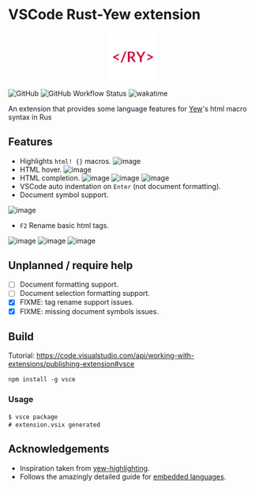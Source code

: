 # VSCode Rust-Yew extension

<img
    style="display: block;margin: auto;width: 20%;"
    src="rustyew.png"
    alt="Pandora Logo">
</img>

![GitHub](https://img.shields.io/github/license/TechTheAwesome/code-yew-server?style=for-the-badge)
![GitHub Workflow Status](https://img.shields.io/github/workflow/status/techtheawesome/code-yew-server/Typescript?style=for-the-badge)
![wakatime](https://wakatime.com/badge/user/4312729e-bc28-4bc0-9074-161a64a7ad20/project/40b6a142-0f2e-4adf-9e89-a69b4f4c9792.svg?style=for-the-badge)

An extension that provides some language features for [Yew](https://yew.rs/)'s html macro syntax in Rus

## Features
- Highlights `html! {}` macros.
![image](https://user-images.githubusercontent.com/10691398/198873504-59467cb9-7844-431e-a7ef-770dd4e8756d.png)
- HTML hover.
![image](https://user-images.githubusercontent.com/10691398/198873526-d73a6532-af17-4c93-a1a9-68202c91d161.png)
- HTML completion.
![image](https://user-images.githubusercontent.com/10691398/198873561-ae8b3b52-7073-48ad-90e9-280cd63ad935.png)
![image](https://user-images.githubusercontent.com/10691398/198873618-5f8be6d8-61a9-4344-8aea-a3fda82b920c.png)
![image](https://user-images.githubusercontent.com/10691398/198873632-b6163841-897d-4685-b21d-ace0656d0940.png)
- VSCode auto indentation on `Enter` (not document formatting).
- Document symbol support.

![image](https://user-images.githubusercontent.com/10691398/198873897-ae0567ea-beab-4f79-b90d-7814ac1e2559.png)

- `F2` Rename basic html tags. 

![image](https://user-images.githubusercontent.com/10691398/202401406-9980c5d8-2814-40fa-a22f-c1d9bc9ec5e3.png)
![image](https://user-images.githubusercontent.com/10691398/202403605-81ba2cf1-73de-4502-b42f-5cf45b26add0.png)
![image](https://user-images.githubusercontent.com/10691398/202403648-13392a6f-fa56-4acc-bd58-79e7a9d02698.png)


## Unplanned / require help
- [ ] Document formatting support.
- [ ] Document selection formatting support.
- [x] FIXME: tag rename support issues.
- [x] FIXME: missing document symbols issues.
## Build
Tutorial: https://code.visualstudio.com/api/working-with-extensions/publishing-extension#vsce
```
npm install -g vsce
```
### Usage
```console
$ vsce package
# extension.vsix generated
```
## Acknowledgements
- Inspiration taken from [yew-highlighting](https://github.com/Alexandre-Borghi/yew-highlighting). 
- Follows the amazingly detailed guide for [embedded languages](https://code.visualstudio.com/api/language-extensions/embedded-languages).
